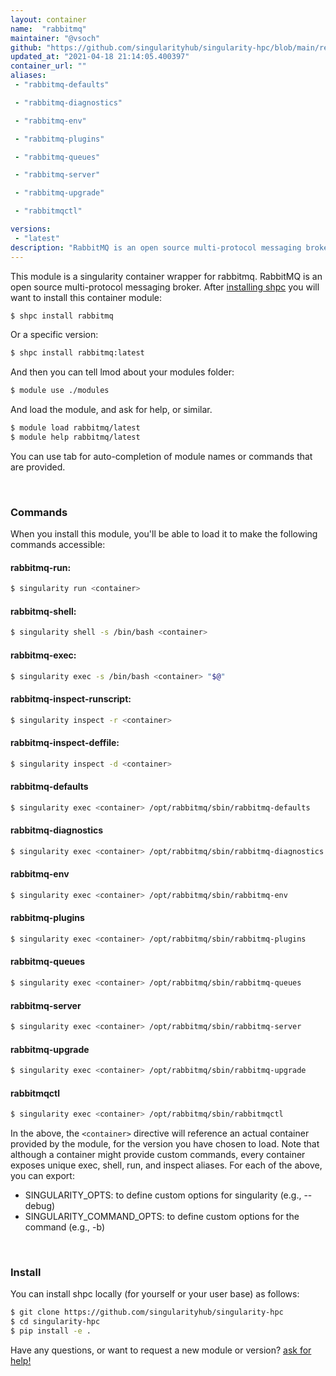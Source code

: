 ```yaml
---
layout: container
name:  "rabbitmq"
maintainer: "@vsoch"
github: "https://github.com/singularityhub/singularity-hpc/blob/main/registry/rabbitmq/container.yaml"
updated_at: "2021-04-18 21:14:05.400397"
container_url: ""
aliases:
 - "rabbitmq-defaults"

 - "rabbitmq-diagnostics"

 - "rabbitmq-env"

 - "rabbitmq-plugins"

 - "rabbitmq-queues"

 - "rabbitmq-server"

 - "rabbitmq-upgrade"

 - "rabbitmqctl"

versions:
 - "latest"
description: "RabbitMQ is an open source multi-protocol messaging broker."
---
```


This module is a singularity container wrapper for rabbitmq.
RabbitMQ is an open source multi-protocol messaging broker.
After [installing shpc](#install) you will want to install this container module:

```bash
$ shpc install rabbitmq
```

Or a specific version:

```bash
$ shpc install rabbitmq:latest
```

And then you can tell lmod about your modules folder:

```bash
$ module use ./modules
```

And load the module, and ask for help, or similar.

```bash
$ module load rabbitmq/latest
$ module help rabbitmq/latest
```

You can use tab for auto-completion of module names or commands that are provided.

<br>

### Commands

When you install this module, you'll be able to load it to make the following commands accessible:

#### rabbitmq-run:

```bash
$ singularity run <container>
```

#### rabbitmq-shell:

```bash
$ singularity shell -s /bin/bash <container>
```

#### rabbitmq-exec:

```bash
$ singularity exec -s /bin/bash <container> "$@"
```

#### rabbitmq-inspect-runscript:

```bash
$ singularity inspect -r <container>
```

#### rabbitmq-inspect-deffile:

```bash
$ singularity inspect -d <container>
```


#### rabbitmq-defaults
       
```bash
$ singularity exec <container> /opt/rabbitmq/sbin/rabbitmq-defaults
```


#### rabbitmq-diagnostics
       
```bash
$ singularity exec <container> /opt/rabbitmq/sbin/rabbitmq-diagnostics
```


#### rabbitmq-env
       
```bash
$ singularity exec <container> /opt/rabbitmq/sbin/rabbitmq-env
```


#### rabbitmq-plugins
       
```bash
$ singularity exec <container> /opt/rabbitmq/sbin/rabbitmq-plugins
```


#### rabbitmq-queues
       
```bash
$ singularity exec <container> /opt/rabbitmq/sbin/rabbitmq-queues
```


#### rabbitmq-server
       
```bash
$ singularity exec <container> /opt/rabbitmq/sbin/rabbitmq-server
```


#### rabbitmq-upgrade
       
```bash
$ singularity exec <container> /opt/rabbitmq/sbin/rabbitmq-upgrade
```


#### rabbitmqctl
       
```bash
$ singularity exec <container> /opt/rabbitmq/sbin/rabbitmqctl
```



In the above, the `<container>` directive will reference an actual container provided
by the module, for the version you have chosen to load. Note that although a container
might provide custom commands, every container exposes unique exec, shell, run, and
inspect aliases. For each of the above, you can export:

 - SINGULARITY_OPTS: to define custom options for singularity (e.g., --debug)
 - SINGULARITY_COMMAND_OPTS: to define custom options for the command (e.g., -b)

<br>
  
### Install

You can install shpc locally (for yourself or your user base) as follows:

```bash
$ git clone https://github.com/singularityhub/singularity-hpc
$ cd singularity-hpc
$ pip install -e .
```

Have any questions, or want to request a new module or version? [ask for help!](https://github.com/singularityhub/singularity-hpc/issues)